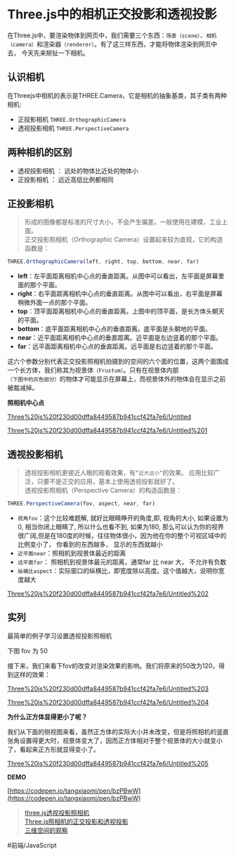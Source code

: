 # Three.js中的相机正交投影和透视投影
在Three.js中，要渲染物体到网页中，我们需要三个东西：`场景（scene）`、`相机（camera）`和渲染器`（renderer）`。有了这三样东西，才能将物体渲染到网页中去， 今天先来掰扯一下相机。

## 认识相机
在Threejs中相机的表示是THREE.Camera，它是相机的抽象基类，其子类有两种相机:

* 正投影相机 `THREE.OrthographicCamera`
* 透视投影相机 `THREE.PerspectiveCamera`

## 两种相机的区别

* 透视投影相机 ： 远处的物体比近处的物体小
* 正投影相机 ： 远近高低比例都相同

## 正投影相机

> 形成的图像都是标准的尺寸大小，不会产生偏差。一般使用在建模，工业上面。  
正交投影照相机（Orthographic Camera）设置起来较为直观，它的构造函数是：

```jsx
THREE.OrthographicCamera(left, right, top, bottom, near, far)
```

* **left**：左平面距离相机中心点的垂直距离。从图中可以看出，左平面是屏幕里面的那个平面。
* **right**：右平面距离相机中心点的垂直距离。从图中可以看出，右平面是屏幕稍微外面一点的那个平面。
* **top**：顶平面距离相机中心点的垂直距离。上图中的顶平面，是长方体头朝天的平面。
* **bottom**：底平面距离相机中心点的垂直距离。底平面是头朝地的平面。
* **near**：近平面距离相机中心点的垂直距离。近平面是左边竖着的那个平面。
* **far**：远平面距离相机中心点的垂直距离。远平面是右边竖着的那个平面。

这六个参数分别代表正交投影照相机拍摄到的空间的六个面的位置，这两个面围成一个长方体，我们称其为视景体`（Frustum）`。只有在视景体内部`（下图中的灰色部分）`的物体才可能显示在屏幕上，而视景体外的物体会在显示之前被裁减掉。

**照相机中心点**

[Three%20js%20f230d00dffa8449587b941ccf42fa7e6/Untitled](Three%20js%20f230d00dffa8449587b941ccf42fa7e6/Untitled)

[Three%20js%20f230d00dffa8449587b941ccf42fa7e6/Untitled%201](Three%20js%20f230d00dffa8449587b941ccf42fa7e6/Untitled%201)

## 透视投影相机

> 透视投影相机更接近人眼的观看效果，有`“近大远小”`的效果。 应用比较广泛，只要不是正交的应用，基本上使用透视投影就好了。  
透视投影照相机（Perspective Camera）的构造函数是：

```jsx
THREE.PerspectiveCamera(fov, aspect, near, far)
```

* `视角fov`：这个比较难题解, 就好比眼睛睁开的角度,即, 视角的大小, 如果设置为0, 相当你闭上眼睛了, 所以什么也看不到, 如果为180, 那么可以认为你的视界很广阔,但是在180度的时候，往往物体很小，因为他在你的整个可视区域中的比例变小了， 你看到的东西越多， 显示的东西就越小
* `近平面near`：照相机到视景体最近的距离
* `远平面far`： 照相机到视景体最元的距离，通常far 比 near 大， 不允许有负数
* `纵横比aspect`：实际窗口的纵横比，即宽度除以高度。这个值越大，说明你宽度越大

[Three%20js%20f230d00dffa8449587b941ccf42fa7e6/Untitled%202](Three%20js%20f230d00dffa8449587b941ccf42fa7e6/Untitled%202)

## 实列
最简单的例子学习设置透视投影照相机

下图 fov 为 50

接下来，我们来看下fov的改变对渲染效果的影响。我们将原来的50改为120，得到这样的效果：

[Three%20js%20f230d00dffa8449587b941ccf42fa7e6/Untitled%203](Three%20js%20f230d00dffa8449587b941ccf42fa7e6/Untitled%203)

[Three%20js%20f230d00dffa8449587b941ccf42fa7e6/Untitled%204](Three%20js%20f230d00dffa8449587b941ccf42fa7e6/Untitled%204)

**为什么正方体显得更小了呢？**

我们从下面的侧视图来看，虽然正方体的实际大小并未改变，但是将照相机的竖直张角设置得更大时，视景体变大了，因而正方体相对于整个视景体的大小就变小了，看起来正方形就显得变小了。

[Three%20js%20f230d00dffa8449587b941ccf42fa7e6/Untitled%205](Three%20js%20f230d00dffa8449587b941ccf42fa7e6/Untitled%205)

**DEMO**

[https://codepen.io/tangxiaomi/pen/bzPBwW](https://codepen.io/tangxiaomi/pen/bzPBwW)

> [three.js透视投影照相机](https://www.cnblogs.com/Yimi/p/6007718.html)  
> [Three.js照相机的正交投影和透视投影](https://blog.csdn.net/qq_30100043/article/details/75598407)  
> [三维空间的观察](http://www.hewebgl.com/article/getarticle/59)  

#前端/JavaScript
